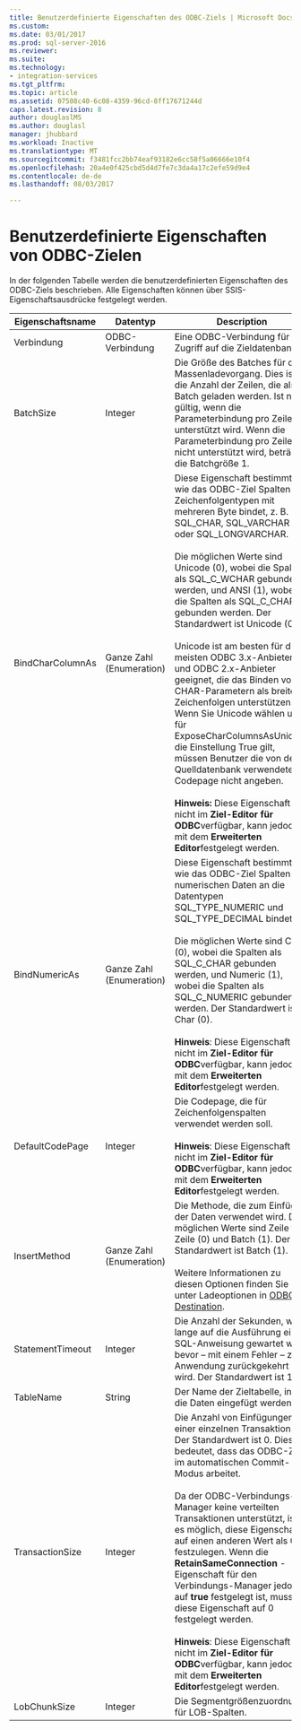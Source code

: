```yaml
---
title: Benutzerdefinierte Eigenschaften des ODBC-Ziels | Microsoft Docs
ms.custom: 
ms.date: 03/01/2017
ms.prod: sql-server-2016
ms.reviewer: 
ms.suite: 
ms.technology:
- integration-services
ms.tgt_pltfrm: 
ms.topic: article
ms.assetid: 07508c40-6c08-4359-96cd-8ff17671244d
caps.latest.revision: 8
author: douglaslMS
ms.author: douglasl
manager: jhubbard
ms.workload: Inactive
ms.translationtype: MT
ms.sourcegitcommit: f3481fcc2bb74eaf93182e6cc58f5a06666e10f4
ms.openlocfilehash: 20a4e0f425cbd5d4d7fe7c3da4a17c2efe59d9e4
ms.contentlocale: de-de
ms.lasthandoff: 08/03/2017

---
```

# <a name="odbc-destination-custom-properties"></a>Benutzerdefinierte Eigenschaften von ODBC-Zielen
  In der folgenden Tabelle werden die benutzerdefinierten Eigenschaften des ODBC-Ziels beschrieben. Alle Eigenschaften können über SSIS-Eigenschaftsausdrücke festgelegt werden.  
  
|Eigenschaftsname|Datentyp|Description|  
|-------------------|---------------|-----------------|  
|Verbindung|ODBC-Verbindung|Eine ODBC-Verbindung für den Zugriff auf die Zieldatenbank.|  
|BatchSize|Integer|Die Größe des Batches für den Massenladevorgang. Dies ist die Anzahl der Zeilen, die als Batch geladen werden. Ist nur gültig, wenn die Parameterbindung pro Zeile unterstützt wird. Wenn die Parameterbindung pro Zeile nicht unterstützt wird, beträgt die Batchgröße 1.|  
|BindCharColumnAs|Ganze Zahl (Enumeration)|Diese Eigenschaft bestimmt, wie das ODBC-Ziel Spalten an Zeichenfolgentypen mit mehreren Byte bindet, z. B. SQL_CHAR, SQL_VARCHAR oder SQL_LONGVARCHAR.<br /><br /> Die möglichen Werte sind Unicode (0), wobei die Spalten als SQL_C_WCHAR gebunden werden, und ANSI (1), wobei die Spalten als SQL_C_CHAR gebunden werden. Der Standardwert ist Unicode (0).<br /><br /> Unicode ist am besten für die meisten ODBC 3.x-Anbieter und ODBC 2.x-Anbieter geeignet, die das Binden von CHAR-Parametern als breite Zeichenfolgen unterstützen. Wenn Sie Unicode wählen und für ExposeCharColumnsAsUnicode die Einstellung True gilt, müssen Benutzer die von der Quelldatenbank verwendete Codepage nicht angeben.<br /><br /> **Hinweis:** Diese Eigenschaft ist nicht im **Ziel-Editor für ODBC**verfügbar, kann jedoch mit dem **Erweiterten Editor**festgelegt werden.|  
|BindNumericAs|Ganze Zahl (Enumeration)|Diese Eigenschaft bestimmt, wie das ODBC-Ziel Spalten mit numerischen Daten an die Datentypen SQL_TYPE_NUMERIC und SQL_TYPE_DECIMAL bindet.<br /><br /> Die möglichen Werte sind Char (0), wobei die Spalten als SQL_C_CHAR gebunden werden, und Numeric (1), wobei die Spalten als SQL_C_NUMERIC gebunden werden. Der Standardwert ist Char (0).<br /><br /> **Hinweis**: Diese Eigenschaft ist nicht im **Ziel-Editor für ODBC**verfügbar, kann jedoch mit dem **Erweiterten Editor**festgelegt werden.|  
|DefaultCodePage|Integer|Die Codepage, die für Zeichenfolgenspalten verwendet werden soll.<br /><br /> **Hinweis**: Diese Eigenschaft ist nicht im **Ziel-Editor für ODBC**verfügbar, kann jedoch mit dem **Erweiterten Editor**festgelegt werden.|  
|InsertMethod|Ganze Zahl (Enumeration)|Die Methode, die zum Einfügen der Daten verwendet wird. Die möglichen Werte sind Zeile für Zeile (0) und Batch (1). Der Standardwert ist Batch (1).<br /><br /> Weitere Informationen zu diesen Optionen finden Sie unter Ladeoptionen in [ODBC Destination](../../integration-services/data-flow/odbc-destination.md).|  
|StatementTimeout|Integer|Die Anzahl der Sekunden, wie lange auf die Ausführung einer SQL-Anweisung gewartet wird, bevor – mit einem Fehler – zur Anwendung zurückgekehrt wird. Der Standardwert ist 120.|  
|TableName|String|Der Name der Zieltabelle, in die die Daten eingefügt werden.|  
|TransactionSize|Integer|Die Anzahl von Einfügungen in einer einzelnen Transaktion. Der Standardwert ist 0. Dies bedeutet, dass das ODBC-Ziel im automatischen Commit-Modus arbeitet.<br /><br /> Da der ODBC-Verbindungs-Manager keine verteilten Transaktionen unterstützt, ist es möglich, diese Eigenschaft auf einen anderen Wert als 0 festzulegen. Wenn die **RetainSameConnection** -Eigenschaft für den Verbindungs-Manager jedoch auf **true** festgelegt ist, muss diese Eigenschaft auf 0 festgelegt werden.<br /><br /> **Hinweis**: Diese Eigenschaft ist nicht im **Ziel-Editor für ODBC**verfügbar, kann jedoch mit dem **Erweiterten Editor**festgelegt werden.|  
|LobChunkSize|Integer|Die Segmentgrößenzuordnung für LOB-Spalten.|  
  
  

